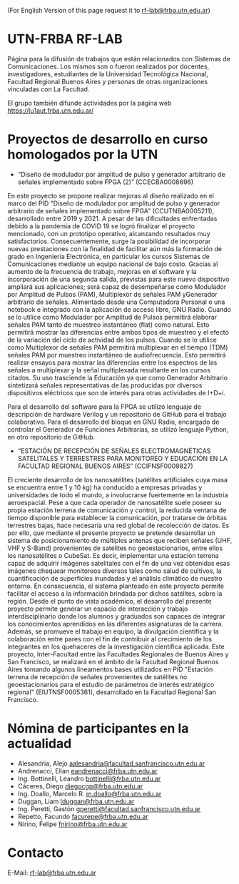 (For English Version of this page request it to rf-lab@frba.utn.edu.ar)

# UTN-FRBA RF-LAB

Página para la difusión de trabajos que están relacionados con Sistemas de Comunicaciones. Los mismos son o fueron realizados por docentes, investigadores, estudiantes de la Universidad Tecnológica Nacional, Facultad Regional Buenos Aires y personas de otras organizaciones vinculadas con La Facultad.

El grupo también difunde actividades por la página web https://lu1aut.frba.utn.edu.ar/

# Proyectos de desarrollo en curso homologados por la UTN

- “Diseño de modulador por amplitud de pulso y generador arbitrario de señales implementado sobre FPGA (2)” (CCECBA0008696)

En este proyecto se propone realizar mejoras al diseño realizado en el marco del PID "Diseño de modulador por amplitud de pulso y generador arbitrario de señales implementado sobre FPGA" (CCUTNBA0005211), desarrollado entre 2019 y 2021. A pesar de las dificultades enfrentadas debido a la pandemia de COVID 19 se logró finalizar el proyecto mencionado, con un prototipo operativo, alcanzando resultados muy satisfactorios. Consecuentemente, surge la posibilidad de incorporar nuevas prestaciones con la finalidad de facilitar aún más la formación de grado en Ingeniería Electrónica, en particular los cursos Sistemas de Comunicaciones mediante un equipo nacional de bajo costo. Gracias al aumento de la frecuencia de trabajo, mejoras en el software y la incorporación de una segunda salida, previstas para este nuevo dispositivo ampliará sus aplicaciones; será capaz de desempeñarse como Modulador por Amplitud de Pulsos (PAM), Multiplexor de señales PAM yGenerador arbitrario de señales. Alimentado desde una Computadora Personal o una notebook e integrado con la aplicación de acceso libre, GNU Radio. Cuando se lo utilice como Modulador por Amplitud de Pulsos permitirá elaborar señales PAM tanto de muestreo instantáneo (flat) como natural. Esto permitirá mostrar las diferencias entre ambos tipos de muestreo y el efecto de la variación del ciclo de actividad de los pulsos. Cuando se lo utilice como Multiplexor de señales PAM permitirá multiplexar en el tiempo (TDM) señales PAM por muestreo instantáneo de audiofrecuencia. Esto permitirá realizar ensayos para mostrar las diferencias entre los espectros de las señales a multiplexar y la señal multiplexada resultante en los cursos citados. Su uso trasciende la Educación ya que como Generador Arbitrario sintetizará señales representativas de las producidas por diversos dispositivos eléctricos que son de interés para otras actividades de I+D+i.

Para el desarrollo del software para la FPGA se utilizó lenguaje de descripción de hardware Verilog y un repositorio de GitHub para el trabajo colaborativo. Para el desarrollo del bloque en GNU Radio, encargado de controlar el Generador de Funciones Arbitrarias, se utilizó lenguaje Python, en otro repositorio de GitHub.

- “ESTACIÓN DE RECEPCIÓN DE SEÑALES ELECTROMAGNÉTICAS SATELITALES Y TERRESTRES PARA MONITOREO Y EDUCACIÓN EN LA FACULTAD REGIONAL BUENOS AIRES” (CCIFNSF0009827)

El creciente desarrollo de los nanosatélites (satélites artificiales cuya masa se encuentra entre 1 y 10 kg) ha conducido a empresas privadas y universidades de todo el mundo, a involucrarse fuertemente en la industria aeroespacial. Pese a que cada operador de nanosatélite suele poseer su propia estación terrena de comunicación y control, la reducida ventana de tiempo disponible para establecer la comunicación, por tratarse de órbitas terrestres bajas, hace necesaria una red global de recolección de datos. Es por ello, que
mediante el presente proyecto se pretende desarrollar un sistema de posicionamiento de múltiples antenas que reciben señales (UHF, VHF y S-Band) provenientes de satélites no geoestacionarios, entre ellos los nanosatélites o CubeSat. Es decir, implementar una estación terrena capaz de adquirir imágenes satelitales con el fin de una vez obtenidas esas imágenes chequear monitoreos diversos tales como salud de cultivos, la cuantificación de superficies inundadas y el análisis climático de nuestro entorno. En consecuencia, el sistema planteado en este proyecto permite facilitar el acceso a la información brindada por dichos satélites, sobre la región. Desde el punto de vista académico, el desarrollo del presente proyecto permite generar un espacio de interacción y trabajo interdisciplinario donde los alumnos y graduados son capaces de integrar los conocimientos aprendidos en las diferentes asignaturas de la carrera. Además, se promueve el trabajo en equipo, la divulgación científica y la colaboración entre pares con el fin de contribuir al crecimiento de los integrantes en los quehaceres de la investigación científica aplicada. Este proyecto, Inter-Facultad entre las Facultades Regionales de Buenos Aires y San Francisco, se realizará en el ámbito de la Facultad Regional Buenos Aires tomando algunos lineamentos bases utilizados en PID "Estación terrena de recepción de señales provenientes de satélites no geoestacionarios para el estudio de parámetros de interés estratégico regional" (EIUTNSF0005361), desarrollado en la Facultad Regional San Francisco.

# Nómina de participantes en la actualidad

- Alesandria, Alejo <aalesandria@facultad.sanfrancisco.utn.edu.ar>
- Andrenacci, Elian <eandrenacci@frba.utn.edu.ar>
- Ing. Bottinelli, Leandro <bottinelli@frba.utn.edu.ar>
- Cáceres, Diego <diegocgp@frba.utn.edu.ar>
- Ing. Doallo, Marcelo R. <m.doallo@frba.utn.edu.ar>
- Duggan, Liam <lduggan@frba.utn.edu.ar>
- Ing. Peretti, Gastón <gperetti@facultad.sanfrancisco.utn.edu.ar>
- Repetto, Facundo <facurepe@frba.utn.edu.ar>
- Nirino, Felipe <fnirino@frba.utn.edu.ar>

# Contacto

E-Mail: rf-lab@frba.utn.edu.ar

